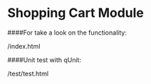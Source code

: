 # Shopping Cart Module

####For take a look on the functionality:

/index.html

####Unit test with qUnit:

/test/test.html

